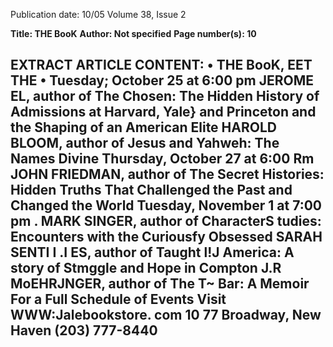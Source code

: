 Publication date: 10/05
Volume 38, Issue 2

**Title: THE BooK**
**Author: Not specified**
**Page number(s): 10**

EXTRACT ARTICLE CONTENT:
• 
THE BooK, 
EET THE • 
Tuesday; October 25 at 6:00 pm 
JEROME 
EL, author of The Chosen: 
The Hidden History of Admissions at 
Harvard, Yale} and Princeton and the Shaping 
of an American Elite 
HAROLD BLOOM, author of Jesus and 
Yahweh: The Names Divine 
Thursday, October 27 at 6:00 Rm 
JOHN FRIEDMAN, author of The Secret 
Histories: Hidden Truths That Challenged the 
Past and Changed the World 
Tuesday, November 1 at 7:00 pm 
. 
MARK SINGER, author of CharacterS tudies: 
Encounters with the Curiousfy Obsessed 
SARAH SENTI I .I ES, author of Taught l!J 
America: A story of Stmggle and Hope in Compton 
J.R MoEHRJNGER, author of The T~ 
Bar: 
A Memoir 
For a Full Schedule of Events Visit 
WWW:Jalebookstore. com 
10 
77 Broadway, New Haven 
(203) 777-8440 
-
